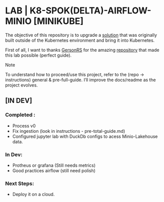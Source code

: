 # LAB | K8-SPOK(DELTA)-AIRFLOW-MINIO [MINIKUBE]

The objective of this repository is to upgrade a [solution](https://github.com/Gabriel-Philot/Case_Breweries_Abinbev) that was originally built outside of the Kubernetes environment and bring it into Kubernetes.

First of all, I want to thanks [GersonRS](https://github.com/GersonRS) for the amazing [repository](https://github.com/GersonRS/hands-on-running-spark-jobs-with-airflow) that made this lab possible (perfect guide).

>[!Note]
> To understand how to proceed/use this project, refer to the (repo -> instructions) general & pre-full-guide. I’ll improve the docs/readme as the project evolves.

## [IN DEV]

### Completed : 

* Process v0
* Fix ingestion (look in instructions - pre-total-guide.md)
* Configured jupyter lab with DuckDb configs to acess Minio-Lakehouse data.

### In Dev:

* Protheus or grafana (Still needs metrics)
* Good practices airflow (still need polish)

### Next Steps:

* Deploy it on a cloud.